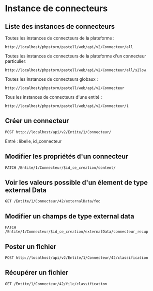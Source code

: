 # Instance de connecteurs

## Liste des instances de connecteurs

Toutes les instances de connecteurs de la plateforme :
```
http://localhost/phpstorm/pastell/web/api/v2/Connecteur/all
```

Toutes les instances de connecteurs de la plateforme d'un connecteur particulier:
```
http://localhost/phpstorm/pastell/web/api/v2/Connecteur/all/s2low
```


Toutes les instances de connecteurs globaux :
```
http://localhost/phpstorm/pastell/web/api/v2/Connecteur
```

Tous les instances de connecteurs d'une entité :
```
http://localhost/phpstorm/pastell/web/api/v2/Connecteur/1
```



## Créer un connecteur

```
POST http://localhost/api/v2/Entite/1/Connecteur/
```
Entré : libelle, id_connecteur

## Modifier les propriétés d'un connecteur
 
```
PATCH /Entite/1/Connecteur/$id_ce_creation/content/  
```

## Voir les valeurs possible d'un élement de type external Data
```
GET /Entite/1/Connecteur/42/externalData/foo
```

## Modifier un champs de type external data 
```
PATCH /Entite/1/Connecteur/$id_ce_creation/externalData/connecteur_recup
```

## Poster un fichier

```
POST http://localhost/api/v2/Entite/1/Connecteur/42/classification
```

## Récupérer un fichier
```
GET /Entite/1/Connecteur/42/file/classification
```